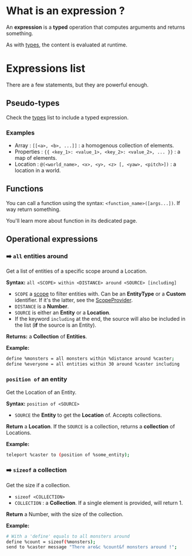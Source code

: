 # What is an expression ?

An **expression** is a **typed** operation that computes arguments and returns something.

As with [types](https://github.com/jamailun/UltimateSpellSystem/wiki/DSL-:-statements), the content is evaluated at runtime.

# Expressions list

There are a few statements, but they are powerful enough.

## Pseudo-types

Check the [types](https://github.com/jamailun/UltimateSpellSystem/wiki/DSL-:-types) list to include a typed expression.

### Examples

- Array : `[[<a>, <b>, ...]]` : a homogenous collection of elements.
- Properties : `{{ <key_1>: <value_1>, <key_2>: <value_2>, ... }}` : a map of elements.
- Location : `@(<world_name>, <x>, <y>, <z> [, <yaw>, <pitch>])` : a location in a world.

## Functions

You can call a function using the syntax: `<function_name>([args...])`. If way return something.

You'll learn more about function in its dedicated page.

## Operational expressions

### ➡️ `all` entities around

Get a list of entities of a specific scope around a Location.

**Syntax:** `all <SCOPE> within <DISTANCE> around <SOURCE> [including]`
- `SCOPE` a [scope](/documentation/scopes.md) to filter entities with. Can be an **EntityType** or a **Custom** identifier.
  If it's the latter, see the [ScopeProvider](/src/main/java/fr/jamailun/ultimatespellsystem/bukkit/providers/ScopeProvider.java).
- `DISTANCE` is a **Number**.
- `SOURCE` is either an **Entity** or a **Location**.
- If the keyword `including` at the end, the source will also be included in the list (**if** the source is an Entity).

**Returns:** a **Collection** of **Entities**.

**Example:**
```bash
define %monsters = all monsters within %distance around %caster;
define %everyone = all entities within 30 around %caster including
```

### `position of` an entity

Get the Location of an Entity.

**Syntax:** `position of <SOURCE>`
- `SOURCE` the **Entity** to get the **Location** of. Accepts collections.

**Return** a **Location**. If the `SOURCE` is a collection, returns a **collection** of Locations.

**Example:**
```bash
teleport %caster to (position of %some_entity);
```

### ➡️ `sizeof` a collection

Get the size if a collection.

- `sizeof <COLLECTION>`
- `COLLECTION` : a **Collection**. If a single element is provided, will return 1.

**Return** a Number, with the size of the collection.

**Example:**
```bash
# With a 'define' equals to all monsters around
define %count = sizeof(%monsters);
send to %caster message "There are&c %count&f monsters around !";
```
